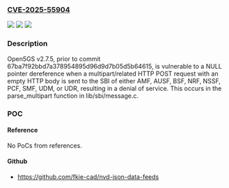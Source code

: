 ### [CVE-2025-55904](https://cve.mitre.org/cgi-bin/cvename.cgi?name=CVE-2025-55904)
![](https://img.shields.io/static/v1?label=Product&message=n%2Fa&color=blue)
![](https://img.shields.io/static/v1?label=Version&message=n%2Fa%20&color=brightgreen)
![](https://img.shields.io/static/v1?label=Vulnerability&message=n%2Fa&color=brightgreen)

### Description

Open5GS v2.7.5, prior to commit 67ba7f92bbd7a378954895d96d9d7b05d5b64615, is vulnerable to a NULL pointer dereference when a multipart/related HTTP POST request with an empty HTTP body is sent to the SBI of either AMF, AUSF, BSF, NRF, NSSF, PCF, SMF, UDM, or UDR, resulting in a denial of service. This occurs in the parse_multipart function in lib/sbi/message.c.

### POC

#### Reference
No PoCs from references.

#### Github
- https://github.com/fkie-cad/nvd-json-data-feeds

